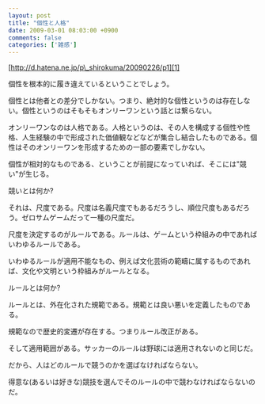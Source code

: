 ```yaml
---
layout: post
title: "個性と人格"
date: 2009-03-01 08:03:00 +0900
comments: false
categories: ['雑感']
---
```



[http://d.hatena.ne.jp/p\_shirokuma/20090226/p1][1]

個性を根本的に履き違えているということでしょう。

個性とは他者との差分でしかない。つまり、絶対的な個性というのは存在しない。個性というのはそもそもオンリーワンという話とは繋らない。

オンリーワンなのは人格である。人格というのは、その人を構成する個性や性格、人生経験の中で形成された価値観などなどが集合し結合したものである。個性はそのオンリーワンを形成するための一部の要素でしかない。

個性が相対的なものである、ということが前提になっていれば、そこには"競い"が生じる。

競いとは何か?

それは、尺度である。尺度は名義尺度でもあるだろうし、順位尺度もあるだろう。ゼロサムゲームだって一種の尺度だ。

尺度を決定するのがルールである。ルールは、ゲームという枠組みの中であればいわゆるルールである。

いわゆるルールが適用不能なもの、例えば文化芸術の範疇に属するものであれば、文化や文明という枠組みがルールとなる。

ルールとは何か?

ルールとは、外在化された規範である。規範とは良い悪いを定義したものである。

規範なので歴史的変遷が存在する。つまりルール改正がある。

そして適用範囲がある。サッカーのルールは野球には適用されないのと同じだ。

だから、人はどのルールで競うのかを選ばなければならない。

得意な(あるいは好きな)競技を選んでそのルールの中で競わなければならないのだ。

  [1]: http://d.hatena.ne.jp/p_shirokuma/20090226/p1 "『使えない個性は、要らない個性。』 - シロクマの屑籠(汎適所属)"